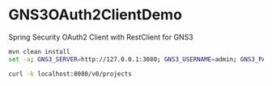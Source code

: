 # GNS3OAuth2ClientDemo
Spring Security OAuth2 Client with RestClient for GNS3

```sh
mvn clean install
set -a; GNS3_SERVER=http://127.0.0.1:3080; GNS3_USERNAME=admin; GNS3_PASSWORD=admin; set +a; mvn spring-boot:run
```

```sh
curl -k localhost:8080/v0/projects
```

